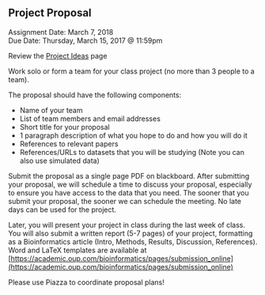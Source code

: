 ## Project Proposal
Assignment Date: March 7, 2018 <br>
Due Date: Thursday, March 15, 2017 @ 11:59pm <br>

Review the [Project Ideas](https://github.com/schatzlab/appliedgenomics2018/blob/master/assignments/projects/ideas.md) page

Work solo or form a team for your class project (no more than 3 people to a team). 

The proposal should have the following components:
- Name of your team
- List of team members and email addresses
- Short title for your proposal
- 1 paragraph description of what you hope to do and how you will do it
- References to relevant papers
- References/URLs to datasets that you will be studying (Note you can also use simulated data)

Submit the proposal as a single page PDF on blackboard. After submitting your proposal, we will schedule a time to discuss your proposal, especially to ensure you have access to the data that you need. The sooner that you submit your proposal, the sooner we can schedule the meeting. No late days can be used for the project.

Later, you will present your project in class during the last week of class. You will also submit a written report (5-7 pages) of your project, 
formatting as a Bioinformatics article (Intro, Methods, Results, Discussion, References). Word and LaTeX templates are 
available at [https://academic.oup.com/bioinformatics/pages/submission_online](https://academic.oup.com/bioinformatics/pages/submission_online)

Please use Piazza to coordinate proposal plans!

